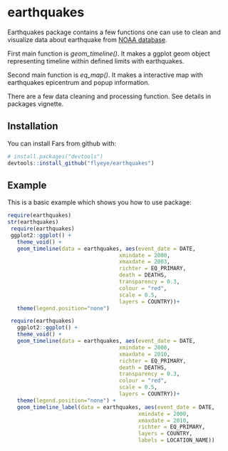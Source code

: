 # earthquakes

Earthquakes package contains a few functions one can use to clean and visualize data about earthquake from [NOAA database](https://www.ngdc.noaa.gov/nndc/struts/form?t=101650&s=1&d=1). 

First main function is *geom_timeline()*. It makes a ggplot geom object representing timeline within defined limits with earthquakes. 

Second main function is *eq_map()*. It makes a interactive map with earthquakes epicentrum and popup information. 

There are a few data cleaning and processing function. 
See details in packages vignette.

## Installation

You can install Fars from github with:

```R
# install.packages("devtools")
devtools::install_github("flyeye/earthquakes")
```

## Example

This is a basic example which shows you how to use package:

```R
require(earthquakes)
str(earthquakes)
 require(earthquakes)
 ggplot2::ggplot() +
   theme_void() +
   geom_timeline(data = earthquakes, aes(event_date = DATE,
                                   xmindate = 2000,
                                   xmaxdate = 2003,
                                   richter = EQ_PRIMARY,
                                   death = DEATHS,
                                   transparency = 0.3,
                                   colour = "red",
                                   scale = 0.5, 
                                   layers = COUNTRY))+
   theme(legend.position="none")
```
```R
 require(earthquakes)
   ggplot2::ggplot() +
   theme_void() +
   geom_timeline(data = earthquakes, aes(event_date = DATE,
                                   xmindate = 2000,
                                   xmaxdate = 2010,
                                   richter = EQ_PRIMARY,
                                   death = DEATHS,
                                   transparency = 0.3,
                                   colour = "red",
                                   scale = 0.5,
                                   layers = COUNTRY))+
   theme(legend.position="none") +
   geom_timeline_label(data = earthquakes, aes(event_date = DATE,
                                         xmindate = 2000,
                                         xmaxdate = 2010,
                                         richter = EQ_PRIMARY,
                                         layers = COUNTRY,
                                         labels = LOCATION_NAME))
```
```R

```
